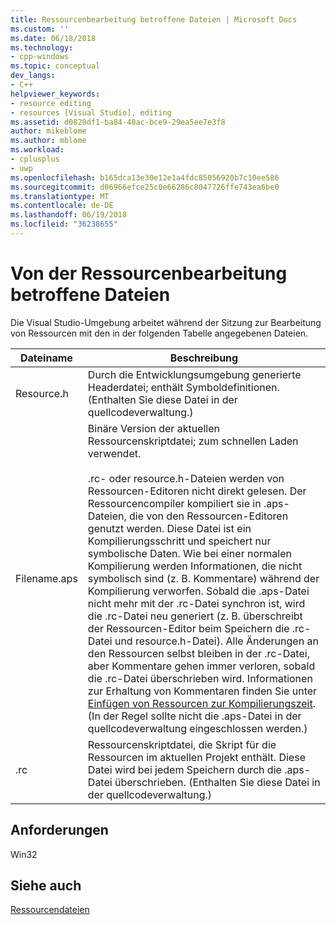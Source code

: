 ```yaml
---
title: Ressourcenbearbeitung betroffene Dateien | Microsoft Docs
ms.custom: ''
ms.date: 06/18/2018
ms.technology:
- cpp-windows
ms.topic: conceptual
dev_langs:
- C++
helpviewer_keywords:
- resource editing
- resources [Visual Studio], editing
ms.assetid: d0820df1-ba84-40ac-bce9-29ea5ee7e3f8
author: mikeblome
ms.author: mblome
ms.workload:
- cplusplus
- uwp
ms.openlocfilehash: b165dca13e30e12e1a4fdc85056920b7c10ee586
ms.sourcegitcommit: d06966efce25c0e66286c8047726ffe743ea6be0
ms.translationtype: MT
ms.contentlocale: de-DE
ms.lasthandoff: 06/19/2018
ms.locfileid: "36238655"
---
```

# <a name="files-affected-by-resource-editing"></a>Von der Ressourcenbearbeitung betroffene Dateien
Die Visual Studio-Umgebung arbeitet während der Sitzung zur Bearbeitung von Ressourcen mit den in der folgenden Tabelle angegebenen Dateien.  
  
|Dateiname|Beschreibung|  
|---------------|-----------------|  
|Resource.h|Durch die Entwicklungsumgebung generierte Headerdatei; enthält Symboldefinitionen. (Enthalten Sie diese Datei in der quellcodeverwaltung.)|  
|Filename.aps|Binäre Version der aktuellen Ressourcenskriptdatei; zum schnellen Laden verwendet.<br /><br /> .rc- oder resource.h-Dateien werden von Ressourcen-Editoren nicht direkt gelesen. Der Ressourcencompiler kompiliert sie in .aps-Dateien, die von den Ressourcen-Editoren genutzt werden. Diese Datei ist ein Kompilierungsschritt und speichert nur symbolische Daten. Wie bei einer normalen Kompilierung werden Informationen, die nicht symbolisch sind (z. B. Kommentare) während der Kompilierung verworfen. Sobald die .aps-Datei nicht mehr mit der .rc-Datei synchron ist, wird die .rc-Datei neu generiert (z. B. überschreibt der Ressourcen-Editor beim Speichern die .rc-Datei und resource.h-Datei). Alle Änderungen an den Ressourcen selbst bleiben in der .rc-Datei, aber Kommentare gehen immer verloren, sobald die .rc-Datei überschrieben wird. Informationen zur Erhaltung von Kommentaren finden Sie unter [Einfügen von Ressourcen zur Kompilierungszeit](../windows/how-to-include-resources-at-compile-time.md). (In der Regel sollte nicht die .aps-Datei in der quellcodeverwaltung eingeschlossen werden.)|  
|.rc|Ressourcenskriptdatei, die Skript für die Ressourcen im aktuellen Projekt enthält. Diese Datei wird bei jedem Speichern durch die .aps-Datei überschrieben. (Enthalten Sie diese Datei in der quellcodeverwaltung.)|  
  

  
## <a name="requirements"></a>Anforderungen  
 Win32  
  
## <a name="see-also"></a>Siehe auch  
 [Ressourcendateien](../windows/resource-files-visual-studio.md)